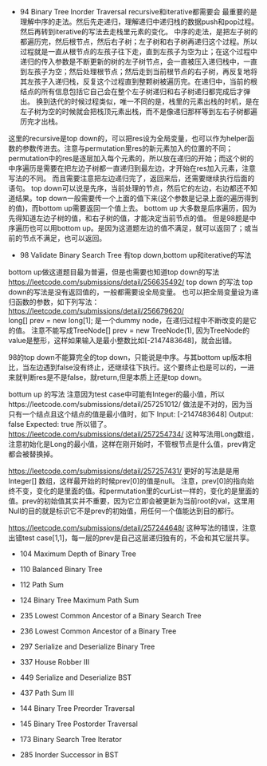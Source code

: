 - 94 Binary Tree Inorder Traversal 
recursive和iterative都需要会
最重要的是理解中序的走法。然后先走递归，理解递归中递归栈的数据push和pop过程。然后再转到iterative的写法去走栈里元素的变化。
中序的走法，是把左子树的都遍历完，然后根节点，然后右子树；左子树和右子树再递归这个过程。所以过程就是一直从根节点的左孩子往下走，直到左孩子为空为止；在这个过程中递归的传入参数是不断更新的树的左子树节点，会一直被压入递归栈中，一直到左孩子为空；然后处理根节点；然后走到当前根节点的右子树，再反复地将其左孩子入递归栈，反复这个过程直到整颗树被遍历完。在递归中，当前的根结点的所有信息包括它自己会在整个左子树递归和右子树递归都完成后才弹出。
换到迭代的时候过程类似，唯一不同的是，栈里的元素出栈的时机，是在左子树为空的时候就会把栈顶元素出栈，而不是像递归那样等到左右子树都遍历完才出栈。

这里的recursive是top down的，可以把res设为全局变量，也可以作为helper函数的参数传进去。注意与permutation里res的新元素加入的位置的不同；permutation中的res是逐层加入每个元素的，所以放在递归的开始；而这个树的中序遍历是需要在把左边子树都一直递归到最左边，才开始在res加入元素，注意写法的不同。
而且需要注意把左边递归完了，返回来后，还需要继续执行后面的语句。
top down可以说是先序，当前处理的节点，然后它的左边，右边都还不知道结果。top down一般需要传一个上面的值下来(这个参数是记录上面的遍历得到的值)，而bottom up需要返回一个值上去。 
bottom up 大多数是后序遍历，因为先得知道左边子树的值，和右子树的值，才能决定当前节点的值。 
但是98题是中序遍历也可以用bottom up。是因为这道题左边的值不满足，就可以返回了；或当前的节点不满足，也可以返回。
- 98 Validate Binary Search Tree
有top down,bottom up和iterative的写法


bottom up做这道题目最为普遍，但是也需要也知道top down的写法
https://leetcode.com/submissions/detail/256635492/ top down 的写法
top down的写法是没有返回值的，一般都需要设全局变量。
也可以把全局变量设为递归函数的参数，如下列写法：
https://leetcode.com/submissions/detail/256679620/  
long[] prev = new long[1]; 是一个dummy node，在递归过程中不断改变的是它的值。
注意不能写成TreeNode[] prev = new TreeNode(1), 因为TreeNode的value是整形，这样如果输入是最小整数比如[-2147483648]，就会出错。

98的top down不能算完全的top down，只能说是中序。与其bottom up版本相比，当左边遇到false没有终止，还继续往下执行。这个要终止也是可以的，一进来就判断res是不是false，就return,但是本质上还是top down。


bottum up 的写法
注意因为test case中可能有Integer的最小值，所以https://leetcode.com/submissions/detail/257251012/ 做法是不对的，因为当只有一个结点且这个结点的值是最小值时，如下
Input:
[-2147483648]
Output:
false
Expected:
true
所以错了。
https://leetcode.com/submissions/detail/257254734/   这种写法用Long数组，注意初始化是Long的最小值，这样在刚开始时，不管根节点是什么值，prev肯定都会被替换掉。


 https://leetcode.com/submissions/detail/257257431/   更好的写法是是用Integer[] 数组，这样最开始的时候prev[0]的值是null。
 注意，prev[0]的指向始终不变，变化的是里面的值。和permutation里的curList一样的，变化的是里面的值。prev的初始值其实并不重要，因为它立即会被更新为当前root的val，这里用Null的目的就是标识它不是prev的初始值，用任何一个值能达到目的都行。
 
 
 https://leetcode.com/submissions/detail/257244648/ 这种写法的错误，注意出错test case[1,1]，每一层的prev是自己这层递归独有的，不会和其它层共享。
 
 
 

- 104  Maximum Depth of Binary Tree
- 110  Balanced Binary Tree
- 112  Path Sum
- 124 Binary Tree Maximum Path Sum
- 235 Lowest Common Ancestor of a Binary Search Tree
- 236 Lowest Common Ancestor of a Binary Tree
- 297 Serialize and Deserialize Binary Tree
- 337 House Robber III
- 449 Serialize and Deserialize BST
- 437 Path Sum III


- 144 Binary Tree Preorder Traversal
- 145 Binary Tree Postorder Traversal
- 173 Binary Search Tree Iterator
- 285 Inorder Successor in BST
